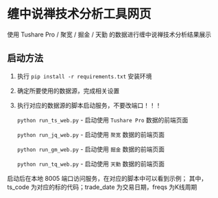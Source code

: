 # 缠中说禅技术分析工具网页

使用 Tushare Pro / 聚宽 / 掘金 / 天勤 的数据进行缠中说禅技术分析结果展示

## 启动方法

1. 执行 `pip install -r requirements.txt` 安装环境
2. 确定所要使用的数据源，完成相关设置
3. 执行对应的数据源的脚本启动服务，不要改端口！！！

     `python run_ts_web.py`  - 启动使用 `Tushare Pro` 数据的前端页面
     
     `python run_jq_web.py`  - 启动使用 `聚宽` 数据的前端页面
     
     `python run_gm_web.py`  - 启动使用 `掘金` 数据的前端页面
     
     `python run_tq_web.py`  - 启动使用 `天勤` 数据的前端页面

启动后在本地 8005 端口访问服务，在对应的脚本中可以看到示例；
其中，ts_code 为对应的标的代码；trade_date 为交易日期，freqs 为K线周期



